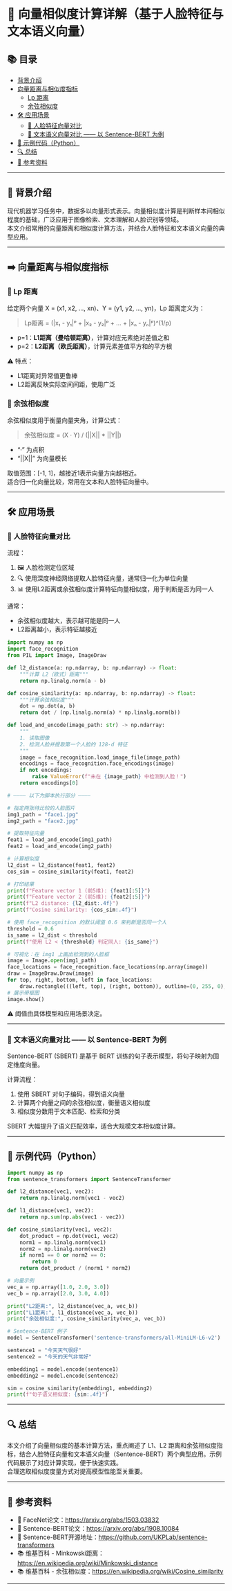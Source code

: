 # 🚀 向量相似度计算详解（基于人脸特征与文本语义向量）

## 📚 目录

- [背景介绍](#背景介绍)
- [向量距离与相似度指标](#向量距离与相似度指标)
  - [Lp 距离](#lp-距离)
  - [余弦相似度](#余弦相似度)
- [🛠 应用场景](#应用场景)
  - [👤 人脸特征向量对比](#人脸特征向量对比)
  - [💬 文本语义向量对比 —— 以 Sentence-BERT 为例](#文本语义向量对比--以-sentence-bert-为例)
- [📖 示例代码（Python）](#示例代码python)
- [🔍 总结](#总结)
- [📑 参考资料](#参考资料)

---

## 🔎 背景介绍

现代机器学习任务中，数据多以向量形式表示。向量相似度计算是判断样本间相似程度的基础，广泛应用于图像检索、文本理解和人脸识别等领域。  
本文介绍常用的向量距离和相似度计算方法，并结合人脸特征和文本语义向量的典型应用。

---

## ➡️ 向量距离与相似度指标

### 🔢 Lp 距离

给定两个向量 X = (x1, x2, ..., xn)、Y = (y1, y2, ..., yn)，Lp 距离定义为：

> Lp距离 = (|x₁ - y₁|ᵖ + |x₂ - y₂|ᵖ + ... + |xₙ - yₙ|ᵖ)^(1/p)

- p=1：**L1距离（曼哈顿距离）**，计算对应元素绝对差值之和
- p=2：**L2距离（欧氏距离）**，计算元素差值平方和的平方根

⚠️ 特点：  
- L1距离对异常值更鲁棒  
- L2距离反映实际空间间距，使用广泛  

### 📐 余弦相似度

余弦相似度用于衡量向量夹角，计算公式：

> 余弦相似度 = (X · Y) / (||X|| * ||Y||)

- “·” 为点积  
- “||X||” 为向量模长  

取值范围：[-1, 1]，越接近1表示向量方向越相近。  
适合归一化向量比较，常用在文本和人脸特征向量中。

---

## 🛠 应用场景

### 👤 人脸特征向量对比

流程：

1. 🖼️ 人脸检测定位区域  
2. 🔍 使用深度神经网络提取人脸特征向量，通常归一化为单位向量  
3. 📊 使用L2距离或余弦相似度计算特征向量相似度，用于判断是否为同一人  

通常：

- 余弦相似度越大，表示越可能是同一人  
- L2距离越小，表示特征越接近  

```python
import numpy as np
import face_recognition
from PIL import Image, ImageDraw

def l2_distance(a: np.ndarray, b: np.ndarray) -> float:
    """计算 L2（欧式）距离"""
    return np.linalg.norm(a - b)

def cosine_similarity(a: np.ndarray, b: np.ndarray) -> float:
    """计算余弦相似度"""
    dot = np.dot(a, b)
    return dot / (np.linalg.norm(a) * np.linalg.norm(b))

def load_and_encode(image_path: str) -> np.ndarray:
    """
    1. 读取图像
    2. 检测人脸并提取第一个人脸的 128-d 特征
    """
    image = face_recognition.load_image_file(image_path)
    encodings = face_recognition.face_encodings(image)
    if not encodings:
        raise ValueError(f"未在 {image_path} 中检测到人脸！")
    return encodings[0]

# ———— 以下为脚本执行部分 ————

# 指定两张待比较的人脸图片
img1_path = "face1.jpg"
img2_path = "face2.jpg"

# 提取特征向量
feat1 = load_and_encode(img1_path)
feat2 = load_and_encode(img2_path)

# 计算相似度
l2_dist = l2_distance(feat1, feat2)
cos_sim = cosine_similarity(feat1, feat2)

# 打印结果
print(f"Feature vector 1 (前5维): {feat1[:5]}")
print(f"Feature vector 2 (前5维): {feat2[:5]}")
print(f"L2 distance: {l2_dist:.4f}")
print(f"Cosine similarity: {cos_sim:.4f}")

# 使用 face_recognition 的默认阈值 0.6 来判断是否同一个人
threshold = 0.6
is_same = l2_dist < threshold
print(f"使用 L2 < {threshold} 判定同人: {is_same}")

# 可视化：在 img1 上画出检测到的人脸框
image = Image.open(img1_path)
face_locations = face_recognition.face_locations(np.array(image))
draw = ImageDraw.Draw(image)
for top, right, bottom, left in face_locations:
    draw.rectangle(((left, top), (right, bottom)), outline=(0, 255, 0), width=2)
# 展示带框图
image.show()
```

⚠️ 阈值由具体模型和应用场景决定。

---

### 💬 文本语义向量对比 —— 以 Sentence-BERT 为例

Sentence-BERT (SBERT) 是基于 BERT 训练的句子表示模型，将句子映射为固定维度向量。

计算流程：

1. 使用 SBERT 对句子编码，得到语义向量  
2. 计算两个向量之间的余弦相似度，衡量语义相似度  
3. 相似度分数用于文本匹配、检索和分类  

SBERT 大幅提升了语义匹配效率，适合大规模文本相似度计算。

---

## 📖 示例代码（Python）

```python
import numpy as np
from sentence_transformers import SentenceTransformer

def l2_distance(vec1, vec2):
    return np.linalg.norm(vec1 - vec2)

def l1_distance(vec1, vec2):
    return np.sum(np.abs(vec1 - vec2))

def cosine_similarity(vec1, vec2):
    dot_product = np.dot(vec1, vec2)
    norm1 = np.linalg.norm(vec1)
    norm2 = np.linalg.norm(vec2)
    if norm1 == 0 or norm2 == 0:
        return 0
    return dot_product / (norm1 * norm2)

# 向量示例
vec_a = np.array([1.0, 2.0, 3.0])
vec_b = np.array([2.0, 3.0, 4.0])

print("L2距离:", l2_distance(vec_a, vec_b))
print("L1距离:", l1_distance(vec_a, vec_b))
print("余弦相似度:", cosine_similarity(vec_a, vec_b))

# Sentence-BERT 例子
model = SentenceTransformer('sentence-transformers/all-MiniLM-L6-v2')

sentence1 = "今天天气很好"
sentence2 = "今天的天气非常好"

embedding1 = model.encode(sentence1)
embedding2 = model.encode(sentence2)

sim = cosine_similarity(embedding1, embedding2)
print(f"句子语义相似度: {sim:.4f}")
```

---

## 🔍 总结

本文介绍了向量相似度的基本计算方法，重点阐述了 L1、L2 距离和余弦相似度指标，结合人脸特征向量和文本语义向量（Sentence-BERT）两个典型应用。示例代码展示了对应计算实现，便于快速实践。  
合理选取相似度度量方式对提高模型性能至关重要。

---

## 📑 参考资料

- 📄 FaceNet论文：https://arxiv.org/abs/1503.03832  
- 📄 Sentence-BERT论文：https://arxiv.org/abs/1908.10084  
- 🧰 Sentence-BERT开源地址：https://github.com/UKPLab/sentence-transformers  
- 📚 维基百科 - Minkowski距离：https://en.wikipedia.org/wiki/Minkowski_distance  
- 📚 维基百科 - 余弦相似度：https://en.wikipedia.org/wiki/Cosine_similarity

---
```
